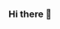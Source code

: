 ### Hi there 👋

<!--
**gautamgoswami123/gautamgoswami123** is a ✨ _special_ ✨ repository because its `README.md` (this file) appears on your GitHub profile.

Here are some ideas to get you started:

- 🔭 I’m currently working on python 
- 🌱 I’m currently learning dbms
- 👯 I’m looking to collaborate on PU
- 🤔 I’m looking for help with PU
- 💬 Ask me about FOOTBALL
- 📫 How to reach me:gautamgoswami7503@gmail.com 
- 😄 Pronouns: GAUTAM
- ⚡ Fun fact: I use honestly word a lot.
-->
